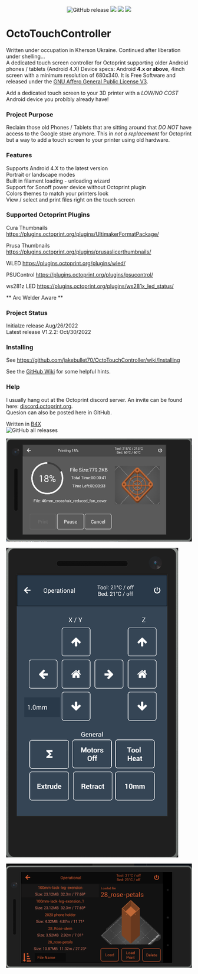 <p align="center">
  <img src="https://img.shields.io/github/v/release/jakebullet70/OctoTouchController?logo=github&logoColor=white" alt="GitHub release"/>
  <img src="https://img.shields.io/endpoint?url=https://apt.izzysoft.de/fdroid/api/v1/shield/sadLogic.OctoTouchController"/>
  <img src="https://img.shields.io/github/issues-closed-raw/jakebullet70/OctoTouchController"/>
  <img src="https://img.shields.io/github/issues/jakebullet70/OctoTouchController"/>
</p>

# OctoTouchController
Written under occupation in Kherson Ukraine. Continued after liberation under shelling...  
A dedicated touch screen controller for Octoprint supporting older Android phones / tablets (Android 4.X) 
Device specs: Android **4.x or above**, 4inch screen with a minimum resolution of 680x340. It is Free Software and released under the [GNU Affero General Public License V3](https://www.gnu.org/licenses/agpl-3.0.html).  


Add a dedicated touch screen to your 3D printer with a *LOW/NO COST* Android device you probibly already have!  


### Project Purpose
Reclaim those old Phones / Tablets that are sitting around that *DO NOT* have access to the Google store anymore. 
This in *not a replacement* for Octoprint but a way to add a touch screen to your printer using old hardware.


### Features
Supports Android 4.X to the latest version  
Portrait or landscape modes  
Built in filament loading - unloading wizard  
Support for Sonoff power device without Octoprint plugin  
Colors themes to match your printers look  
View / select and print files right on the touch screen  
  

### Supported Octoprint Plugins
Cura Thumbnails		https://plugins.octoprint.org/plugins/UltimakerFormatPackage/

Prusa Thumbnails	https://plugins.octoprint.org/plugins/prusaslicerthumbnails/

WLED				  https://plugins.octoprint.org/plugins/wled/

PSUControl			  https://plugins.octoprint.org/plugins/psucontrol/

ws281z LED			  https://plugins.octoprint.org/plugins/ws281x_led_status/

** Arc Welder Aware **

### Project Status
Initialze release Aug/26/2022  
Latest release V1.2.2: Oct/30/2022  

### Installing  
See https://github.com/jakebullet70/OctoTouchController/wiki/Installing  

See the [GitHub Wiki](https://github.com/jakebullet70/OctoTouchController/wiki) for some helpful hints.

### Help  
I usually hang out at the Octoprint discord server. An invite can be found here: [discord.octoprint.org](https://discord.octoprint.org).  
Quesion can also be posted here in GitHub.  

Written in [B4X](https://www.b4x.com/)  
![GitHub all releases](https://img.shields.io/github/downloads/jakebullet70/OctoTouchController/total)

![](./github_pics/printing2.png?raw=true "Printing")  

![](./github_pics/portrait-movement.png?raw=true "Movement")  

![](./github_pics/files2.png?raw=true "Files")  



